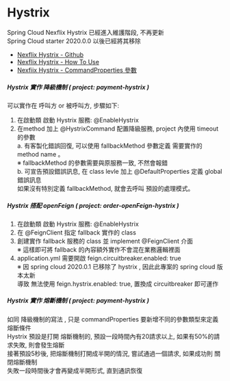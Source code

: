 # Hystrix
Spring Cloud Nexflix Hystrix 已經進入維護階段, 不再更新 <br>
Spring Cloud starter 2020.0.0 以後已經將其移除 <br>
- [Nexflix Hystrix - Github](https://github.com/Netflix/Hystrix) 
- [Nexflix Hystrix - How To Use](https://github.com/Netflix/Hystrix/wiki/How-To-Use)
- [Nexfiix Hystrix - CommandProperties 參數](https://github.com/Netflix/Hystrix/wiki/Configuration)

##### Hystrix 實作 降級機制 ( project: payment-hystrix )
可以實作在 呼叫方 or 被呼叫方, 步驟如下:
1. 在啟動類 啟動 Hystrix 服務: @EnableHystrix <br>
2. 在method 加上 @HystrixCommand 配置降級服務, project 內使用 timeout 的參數 <br>
   	a. 有客製化錯誤回復, 可以使用 fallbackMethod 參數定義 需要實作的 method name 。<br>
   	※ fallbackMethod 的參數需要與原服務一致, 不然會報錯 <br>
   	b. 可宣告預設錯誤訊息, 在 class levle 加上 @DefaultProperties 定義 global 錯誤訊息<br>
       如果沒有特別定義 fallbackMethod, 就會去呼叫 預設的處理模式。<br>

##### Hystrix 搭配 openFeign ( project: order-openFeign-hystrix )

1. 在啟動類 啟動 Hystrix 服務: @EnableHystrix <br>
2. 在 @FeignClient 指定 fallback 實作的 class <br>
3. 創建實作 fallback 服務的 class 並 implement @FeignClient 介面 <br>
※ 這樣即可將 fallback 的內容額外實作不會混在業務邏輯裡面 <br>
4. application.yml 需要開啟 feign.circuitbreaker.enabled: true <br>
※ 因 spring cloud 2020.0.1 已移除了 hystrix , 因此此專案的 spring cloud 版本太新 <br>
  導致 無法使用 feign.hystrix.enabled: true, 置換成 circuitbreaker 即可運作 <br>
  
##### Hystrix 實作 熔斷機制 ( project: payment-hystrix )
如同 降級機制的寫法 , 只是 commandProperties 要新增不同的參數類型來定義熔斷條件 <br>
Hystrix 預設是打開 熔斷機制的, 預設一段時間內有20請求以上, 如果有50%的請求失敗, 則會發生熔斷 <br>
接著預設5秒後, 把熔斷機制打開成半開的情況, 嘗試通過一個請求, 如果成功則 關閉熔斷機制<br>
失敗一段時間後才會再變成半開形式, 直到通訊恢復 <br>




